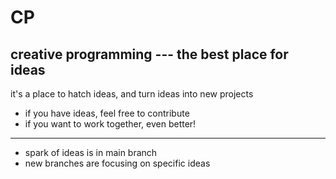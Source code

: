 CP
==

creative programming --- the best place for ideas
---

it's a place to hatch ideas, and turn ideas into new projects

*   if you have ideas, feel free to contribute
*   if you want to work together, even better!

---
*   spark of ideas is in main branch
*   new branches are focusing on specific ideas